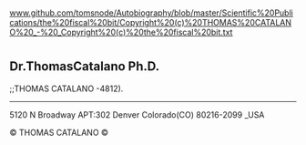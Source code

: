 #

www.github.com/tomsnode/Autobiography/blob/master/Scientific%20Publications/the%20fiscal%20bit/Copyright%20(c)%20THOMAS%20CATALANO%20_-%20_Copyright%20(c)%20the%20fiscal%20bit.txt

#
Dr.ThomasCatalano Ph.D.
----------
;;THOMAS CATALANO -4812).

-----------

5120 N Broadway APT:302 Denver Colorado(CO) 80216-2099 _USA

© THOMAS CATALANO ©
